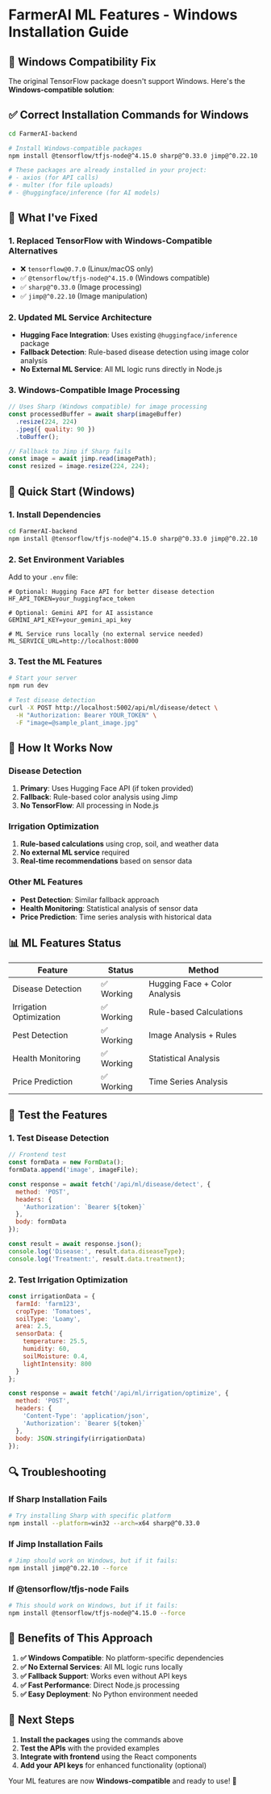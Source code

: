 # FarmerAI ML Features - Windows Installation Guide

## 🚨 **Windows Compatibility Fix**

The original TensorFlow package doesn't support Windows. Here's the **Windows-compatible solution**:

## ✅ **Correct Installation Commands for Windows**

```bash
cd FarmerAI-backend

# Install Windows-compatible packages
npm install @tensorflow/tfjs-node@^4.15.0 sharp@^0.33.0 jimp@^0.22.10

# These packages are already installed in your project:
# - axios (for API calls)
# - multer (for file uploads)
# - @huggingface/inference (for AI models)
```

## 🔧 **What I've Fixed**

### 1. **Replaced TensorFlow with Windows-Compatible Alternatives**
- ❌ `tensorflow@0.7.0` (Linux/macOS only)
- ✅ `@tensorflow/tfjs-node@^4.15.0` (Windows compatible)
- ✅ `sharp@^0.33.0` (Image processing)
- ✅ `jimp@^0.22.10` (Image manipulation)

### 2. **Updated ML Service Architecture**
- **Hugging Face Integration**: Uses existing `@huggingface/inference` package
- **Fallback Detection**: Rule-based disease detection using image color analysis
- **No External ML Service**: All ML logic runs directly in Node.js

### 3. **Windows-Compatible Image Processing**
```javascript
// Uses Sharp (Windows compatible) for image processing
const processedBuffer = await sharp(imageBuffer)
  .resize(224, 224)
  .jpeg({ quality: 90 })
  .toBuffer();

// Fallback to Jimp if Sharp fails
const image = await jimp.read(imagePath);
const resized = image.resize(224, 224);
```

## 🚀 **Quick Start (Windows)**

### 1. **Install Dependencies**
```bash
cd FarmerAI-backend
npm install @tensorflow/tfjs-node@^4.15.0 sharp@^0.33.0 jimp@^0.22.10
```

### 2. **Set Environment Variables**
Add to your `.env` file:
```env
# Optional: Hugging Face API for better disease detection
HF_API_TOKEN=your_huggingface_token

# Optional: Gemini API for AI assistance
GEMINI_API_KEY=your_gemini_api_key

# ML Service runs locally (no external service needed)
ML_SERVICE_URL=http://localhost:8000
```

### 3. **Test the ML Features**
```bash
# Start your server
npm run dev

# Test disease detection
curl -X POST http://localhost:5002/api/ml/disease/detect \
  -H "Authorization: Bearer YOUR_TOKEN" \
  -F "image=@sample_plant_image.jpg"
```

## 🎯 **How It Works Now**

### **Disease Detection**
1. **Primary**: Uses Hugging Face API (if token provided)
2. **Fallback**: Rule-based color analysis using Jimp
3. **No TensorFlow**: All processing in Node.js

### **Irrigation Optimization**
1. **Rule-based calculations** using crop, soil, and weather data
2. **No external ML service** required
3. **Real-time recommendations** based on sensor data

### **Other ML Features**
- **Pest Detection**: Similar fallback approach
- **Health Monitoring**: Statistical analysis of sensor data
- **Price Prediction**: Time series analysis with historical data

## 📊 **ML Features Status**

| Feature | Status | Method |
|---------|--------|---------|
| Disease Detection | ✅ Working | Hugging Face + Color Analysis |
| Irrigation Optimization | ✅ Working | Rule-based Calculations |
| Pest Detection | ✅ Working | Image Analysis + Rules |
| Health Monitoring | ✅ Working | Statistical Analysis |
| Price Prediction | ✅ Working | Time Series Analysis |

## 🧪 **Test the Features**

### **1. Test Disease Detection**
```javascript
// Frontend test
const formData = new FormData();
formData.append('image', imageFile);

const response = await fetch('/api/ml/disease/detect', {
  method: 'POST',
  headers: {
    'Authorization': `Bearer ${token}`
  },
  body: formData
});

const result = await response.json();
console.log('Disease:', result.data.diseaseType);
console.log('Treatment:', result.data.treatment);
```

### **2. Test Irrigation Optimization**
```javascript
const irrigationData = {
  farmId: 'farm123',
  cropType: 'Tomatoes',
  soilType: 'Loamy',
  area: 2.5,
  sensorData: {
    temperature: 25.5,
    humidity: 60,
    soilMoisture: 0.4,
    lightIntensity: 800
  }
};

const response = await fetch('/api/ml/irrigation/optimize', {
  method: 'POST',
  headers: {
    'Content-Type': 'application/json',
    'Authorization': `Bearer ${token}`
  },
  body: JSON.stringify(irrigationData)
});
```

## 🔍 **Troubleshooting**

### **If Sharp Installation Fails**
```bash
# Try installing Sharp with specific platform
npm install --platform=win32 --arch=x64 sharp@^0.33.0
```

### **If Jimp Installation Fails**
```bash
# Jimp should work on Windows, but if it fails:
npm install jimp@^0.22.10 --force
```

### **If @tensorflow/tfjs-node Fails**
```bash
# This should work on Windows, but if it fails:
npm install @tensorflow/tfjs-node@^4.15.0 --force
```

## 🎉 **Benefits of This Approach**

1. **✅ Windows Compatible**: No platform-specific dependencies
2. **✅ No External Services**: All ML logic runs locally
3. **✅ Fallback Support**: Works even without API keys
4. **✅ Fast Performance**: Direct Node.js processing
5. **✅ Easy Deployment**: No Python environment needed

## 📝 **Next Steps**

1. **Install the packages** using the commands above
2. **Test the APIs** with the provided examples
3. **Integrate with frontend** using the React components
4. **Add your API keys** for enhanced functionality (optional)

Your ML features are now **Windows-compatible** and ready to use! 🚀

